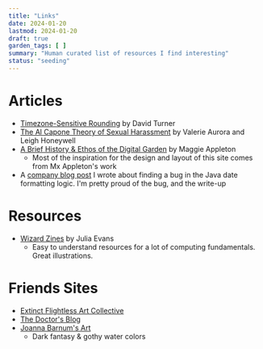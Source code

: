 ```yaml
---
title: "Links"
date: 2024-01-20
lastmod: 2024-01-20
draft: true
garden_tags: [ ]
summary: "Human curated list of resources I find interesting"
status: "seeding"
---
```


# Articles
- [Timezone-Sensitive
  Rounding](https://davecturner.github.io/2019/04/14/timezone-rounding.html) by
  David Turner 
- [The Al Capone Theory of Sexual
  Harassment](https://hypatia.ca/2017/07/18/the-al-capone-theory-of-sexual-harassment/)
  by Valerie Aurora and Leigh Honeywell 
- [A Brief History & Ethos of the Digital
  Garden](https://maggieappleton.com/garden-history) by Maggie Appleton
  - Most of the inspiration for the design and layout of this site comes from
    Mx Appleton's work
- A [company blog
  post](https://www.elastic.co/blog/how-elastic-traced-a-formatting-bug-in-elasticsearch)
  I wrote about finding a bug in the Java date formatting logic.  I'm pretty
  proud of the bug, and the write-up

# Resources
- [Wizard Zines](https://wizardzines.com/) by Julia Evans
    - Easy to understand resources for a lot of computing fundamentals. Great illustrations.

# Friends Sites
- [Extinct Flightless Art Collective](http://extinct-flightless.blogspot.com/)
- [The Doctor's Blog](https://drwho.virtadpt.net/)
- [Joanna Barnum's Art](https://www.joannabarnum.com/)
    - Dark fantasy & gothy water colors
